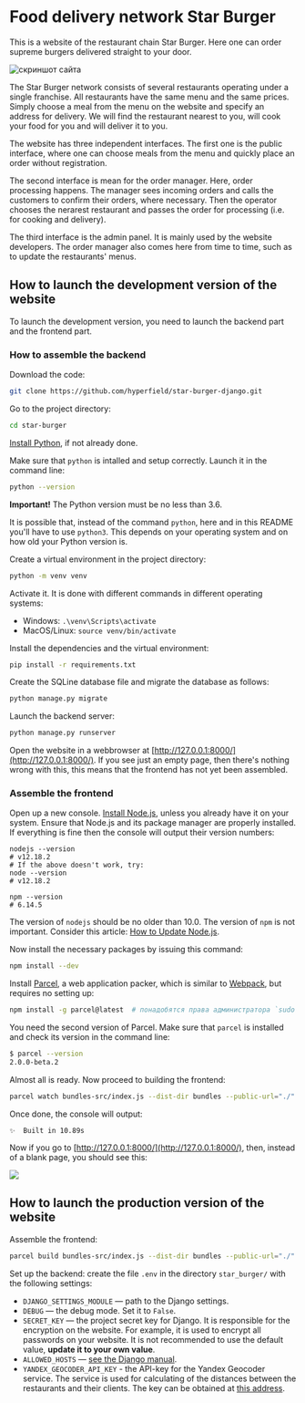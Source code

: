 # Food delivery network Star Burger

This is a website of the restaurant chain Star Burger. Here one can order supreme burgers delivered straight to your door.

![скриншот сайта](https://dvmn.org/filer/canonical/1594651635/686/)


The Star Burger network consists of several restaurants operating under a single franchise. All restaurants have the same menu and the same prices. Simply choose a meal from the menu on the website and specify an address for delivery. We will find the restaurant nearest to you, will cook your food for you and will deliver it to you.

The website has three independent interfaces. The first one is the public interface, where one can choose meals from the menu and quickly place an order without registration.

The second interface is mean for the order manager. Here, order processing happens. The manager sees incoming orders and calls the customers to confirm their orders, where necessary. Then the operator chooses the nerarest restaurant and passes the order for processing (i.e. for cooking and delivery).

The third interface is the admin panel. It is mainly used by the website developers. The order manager also comes here from time to time, such as to update the restaurants' menus.

## How to launch the development version of the website

To launch the development version, you need to launch the backend part and the frontend part.

### How to assemble the backend

Download the code:
```sh
git clone https://github.com/hyperfield/star-burger-django.git
```

Go to the project directory:
```sh
cd star-burger
```

[Install Python](https://www.python.org/), if not already done.

Make sure that `python` is intalled and setup correctly. Launch it in the command line:
```sh
python --version
```
**Important!** The Python version must be no less than 3.6.

It is possible that, instead of the command `python`, here and in this README you'll have to use `python3`. This depends on your operating system and on how old your Python version is.

Create a virtual environment in the project directory:
```sh
python -m venv venv
```
Activate it. It is done with different commands in different operating systems:
- Windows: `.\venv\Scripts\activate`
- MacOS/Linux: `source venv/bin/activate`


Install the dependencies and the virtual environment:
```sh
pip install -r requirements.txt
```

Create the SQLine database file and migrate the database as follows:

```sh
python manage.py migrate
```

Launch the backend server:

```sh
python manage.py runserver
```

Open the website in a webbrowser at [http://127.0.0.1:8000/](http://127.0.0.1:8000/). If you see just an empty page, then there's nothing wrong with this, this means that the frontend has not yet been assembled.

### Assemble the frontend

Open up a new console. [Install Node.js](https://nodejs.org/en/), unless you already have it on your system. Ensure that Node.js and its package manager are properly installed. If everything is fine then the console will output their version numbers:
```
nodejs --version
# v12.18.2
# If the above doesn't work, try:
node --version
# v12.18.2

npm --version
# 6.14.5
```

The version of `nodejs` should be no older than 10.0. The version of `npm` is not important. Consider this article: [How to Update Node.js](https://phoenixnap.com/kb/update-node-js-version).

Now install the necessary packages by issuing this command:

```sh
npm install --dev
```

Install [Parcel](https://parceljs.org/), a web application packer, which is similar to [Webpack](https://webpack.js.org/), but requires no setting up:

```sh
npm install -g parcel@latest  # понадобятся права администратора `sudo`
```

You need the second version of Parcel. Make sure that `parcel` is installed and check its version in the command line:

```sh
$ parcel --version
2.0.0-beta.2
```

Almost all is ready. Now proceed to building the frontend:

```sh
parcel watch bundles-src/index.js --dist-dir bundles --public-url="./"
```

Once done, the console will output:

```
✨  Built in 10.89s
```

Now if you go to [http://127.0.0.1:8000/](http://127.0.0.1:8000/), then, instead of a blank page, you should see this:

![](https://dvmn.org/filer/canonical/1594651900/687/)

## How to launch the production version of the website

Assemble the frontend:

```sh
parcel build bundles-src/index.js --dist-dir bundles --public-url="./"
```

Set up the backend: create the file `.env` in the directory `star_burger/` with the following settings:

- `DJANGO_SETTINGS_MODULE` — path to the Django settings.
- `DEBUG` — the debug mode. Set it to `False`.
- `SECRET_KEY` — the project secret key for Django. It is responsible for the encryption on the website. For example, it is used to encrypt all passwords on your website. It is not recommended to use the default value, **update it to your own value**.
- `ALLOWED_HOSTS` — [see the Django manual](https://docs.djangoproject.com/en/3.1/ref/settings/#allowed-hosts).
- `YANDEX_GEOCODER_API_KEY` - the API-key for the Yandex Geocoder service. The service is used for calculating of the distances between the restaurants and their clients. The key can be obtained at [this address](https://developer.tech.yandex.ru/).
